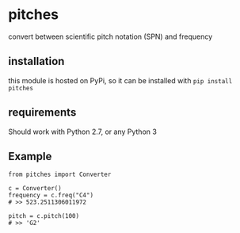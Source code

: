 # pitches

convert between scientific pitch notation (SPN) and frequency

## installation

this module is hosted on PyPi, so it can be installed with `pip install pitches`

## requirements

Should work with Python 2.7, or any Python 3

## Example

```
from pitches import Converter

c = Converter()
frequency = c.freq("C4")
# >> 523.2511306011972

pitch = c.pitch(100)
# >> 'G2'
